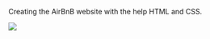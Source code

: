 Creating the AirBnB website with the help HTML and CSS.

<html>
<head>
</head>
<body>
<img src="https://s3.amazonaws.com/intranet-projects-files/concepts/74/hbnb_step1.png"></a>
</body>
</html>
